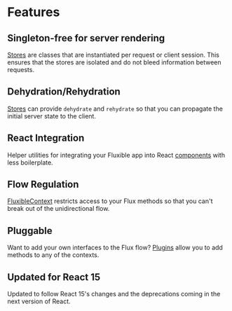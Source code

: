 # Features

## Singleton-free for server rendering

[Stores](../packages/fluxible/docs/api/Stores.md) are classes that are instantiated per request or client session. This ensures that the stores are isolated and do not bleed information between requests.

## Dehydration/Rehydration

[Stores](../packages/fluxible/docs/api/Stores.md) can provide `dehydrate` and `rehydrate` so that you can propagate the initial server state to the client.

## React Integration

Helper utilities for integrating your Fluxible app into React [components](../packages/fluxible/docs/api/Components.md) with less boilerplate.

## Flow Regulation

[FluxibleContext](../packages/fluxible/docs/api/FluxibleContext.md) restricts access to your Flux methods so that you can't break out of the unidirectional flow.

## Pluggable

Want to add your own interfaces to the Flux flow? [Plugins](../packages/fluxible/docs/api/Plugins.md) allow you to add methods to any of the contexts.

## Updated for React 15

Updated to follow React 15's changes and the deprecations coming in the next version of React.
